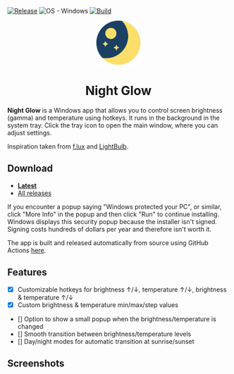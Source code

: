 [![Release](https://img.shields.io/github/release/tombayley/NightGlow.svg)](https://github.com/tombayley/NightGlow/releases)
![OS - Windows](https://img.shields.io/badge/OS-Windows-blue?logo=windows&logoColor=white)
[![Build](https://img.shields.io/github/actions/workflow/status/tombayley/NightGlow/main.yml?branch=main)](https://github.com/tombayley/NightGlow/actions)

<p align="center">
    <img src="res/app-icon.png" style="width: 100px;" />
</p>

<h1 align="center">Night Glow</h1>

**Night Glow** is a Windows app that allows you to control screen brightness (gamma) and temperature using hotkeys.
It runs in the background in the system tray. Click the tray icon to open the main window, where you can adjust settings.

Inspiration taken from [f.lux](https://justgetflux.com/) and [LightBulb](https://github.com/Tyrrrz/LightBulb).


## Download
- [**Latest**](https://github.com/tombayley/NightGlow/releases/latest)
- [All releases](https://github.com/tombayley/NightGlow/releases)


If you encounter a popup saying "Windows protected your PC", or similar, click "More Info" in the popup and then click "Run" to continue installing.
Windows displays this security popup because the installer isn't signed. Signing costs hundreds of dollars per year and therefore isn't worth it.

The app is built and released automatically from source using GitHub Actions [here](.github/workflows/main.yml).


## Features
- [x] Customizable hotkeys for brightness ↑/↓, temperature ↑/↓, brightness & temperature ↑/↓
- [x] Custom brightness & temperature min/max/step values
- [] Option to show a small popup when the brightness/temperature is changed
- [] Smooth transition between brightness/temperature levels
- [] Day/night modes for automatic transition at sunrise/sunset


## Screenshots
